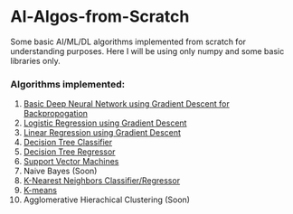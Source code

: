 # Al-Algos-from-Scratch
Some basic AI/ML/DL algorithms implemented from scratch for understanding purposes. Here I will be using only numpy and some basic libraries only.


### Algorithms implemented:
1. [Basic Deep Neural Network using Gradient Descent for Backpropogation](https://github.com/adityajn105/Al-Algos-from-Scratch/blob/master/Basic%20Deep%20Neural%20Network/Basic%20NN.ipynb)
2. [Logistic Regression using Gradient Descent](https://github.com/adityajn105/Al-Algos-from-Scratch/blob/master/Logistic%20Regression/Logistic%20Regression%20(SGD).ipynb)
3. [Linear Regression using Gradient Descent](https://github.com/adityajn105/Al-Algos-from-Scratch/blob/master/Linear%20Regression/Linear%20Regression%20(SGD).ipynb)
4. [Decision Tree Classifier](https://github.com/adityajn105/Al-Algos-from-Scratch/blob/master/Decision%20Tree%20Classifier/Decision%20Tree%20Classifier.ipynb)
5. [Decision Tree Regressor](https://github.com/adityajn105/Al-Algos-from-Scratch/blob/master/Decision%20Tree%20Regressor/Decision%20Tree%20Regressor.ipynb)
4. [Support Vector Machines](https://github.com/adityajn105/Al-Algos-from-Scratch/blob/master/Support%20Vector%20Machines/Support%20Vector%20Machine.ipynb)
5. Naive Bayes (Soon)
6. [K-Nearest Neighbors Classifier/Regressor](https://github.com/adityajn105/Al-Algos-from-Scratch/tree/master/K-Nearest%20Neighbour)
7. [K-means](https://github.com/adityajn105/Al-Algos-from-Scratch/tree/master/K-Means%20Clustering/Kmeans.ipynb)
8. Agglomerative Hierachical Clustering (Soon)